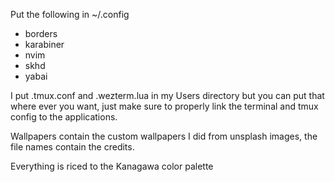 Put the following in ~/.config 
- borders
- karabiner
- nvim
- skhd
- yabai

I put .tmux.conf and .wezterm.lua in my Users directory but you can put that where ever you want, 
just make sure to properly link the terminal and tmux config to the applications.

Wallpapers contain the custom wallpapers I did from unsplash images, the file names contain the credits.

Everything is riced to the Kanagawa color palette 
